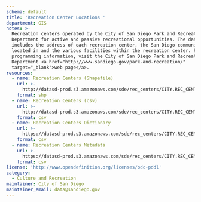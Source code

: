 ```yaml
---
schema: default
title: 'Recreation Center Locations '
department: GIS
notes: >-
  Recreation centers operated by the City of San Diego Park and Recreation
  Department for active and passive recreational opportunities. The data
  includes the address of each recreation center, the San Diego community it is
  located in and the various facilities within the recreation center. For
  programming information, visit the City of San Diego Park and Recreation
  Department <a href="http://www.sandiego.gov/park-and-recreation/"
  target="_blank">web page</a>.
resources:
  - name: Recreation Centers (Shapefile)
    url: >-
      http://datasd-prod.s3.amazonaws.com/sde/rec_centers/CITY.REC_CENTERS_datasd.zip
    format: shp
  - name: Recreation Centers (csv)
    url: >-
      http://datasd-prod.s3.amazonaws.com/sde/rec_centers/CITY.REC_CENTERS_datasd.csv
    format: csv
  - name: Recreation Centers Dictionary
    url: >-
      https://datasd-prod.s3.amazonaws.com/sde/rec_centers/CITY.REC_CENTERS_dictionary_datasd.csv
    format: csv
  - name: Recreation Centers Metadata
    url: >-
      https://datasd-prod.s3.amazonaws.com/sde/rec_centers/CITY.REC_CENTERS_metadata_datasd.csv
    format: csv
license: 'http://www.opendefinition.org/licenses/odc-pddl'
category:
  - Culture and Recreation
maintainer: City of San Diego
maintainer_email: data@sandiego.gov
---
```


